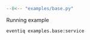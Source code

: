 ```python title="examples/base.py"
--8<-- "examples/base.py"
```

Running example

```shell
eventiq examples.base:service
```